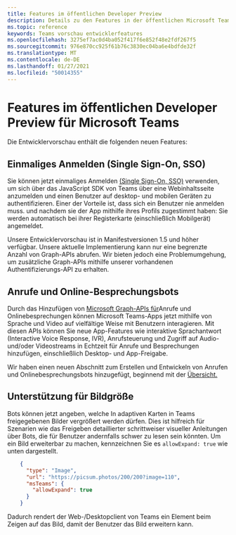 ```yaml
---
title: Features im öffentlichen Developer Preview
description: Details zu den Features in der öffentlichen Microsoft Teams-Developer Preview
ms.topic: reference
keywords: Teams vorschau entwicklerfeatures
ms.openlocfilehash: 3275ef7ac0d4ba052f417f6e852f48e2fdf267f5
ms.sourcegitcommit: 976e870cc925f61b76c3830ec04ba6e4bdfde32f
ms.translationtype: MT
ms.contentlocale: de-DE
ms.lasthandoff: 01/27/2021
ms.locfileid: "50014355"
---
```

# <a name="features-in-the-public-developer-preview-for-microsoft-teams"></a>Features im öffentlichen Developer Preview für Microsoft Teams

Die Entwicklervorschau enthält die folgenden neuen Features:

## <a name="tabs-single-sign-on-sso"></a>Einmaliges Anmelden (Single Sign-On, SSO)

Sie können jetzt einmaliges Anmelden [(Single Sign-On, SSO)](~/tabs/how-to/authentication/auth-aad-sso.md) verwenden, um sich über das JavaScript SDK von Teams über eine Webinhaltsseite anzumelden und einen Benutzer auf desktop- und mobilen Geräten zu authentifizieren. Einer der Vorteile ist, dass sich ein Benutzer nie anmelden muss. und nachdem sie der App mithilfe ihres Profils zugestimmt haben: Sie werden automatisch bei ihrer Registerkarte (einschließlich Mobilgerät) angemeldet.

Unsere Entwicklervorschau ist in Manifestversionen 1.5 und höher verfügbar. Unsere aktuelle Implementierung kann nur eine begrenzte Anzahl von Graph-APIs abrufen. Wir bieten jedoch eine Problemumgehung, um zusätzliche Graph-APIs mithilfe unserer vorhandenen Authentifizierungs-API zu erhalten.

## <a name="calls-and-online-meeting-bots"></a>Anrufe und Online-Besprechungsbots

Durch das Hinzufügen von [Microsoft Graph-APIs für](/graph/api/resources/communications-api-overview?view=graph-rest-beta)Anrufe und Onlinebesprechungen können Microsoft Teams-Apps jetzt mithilfe von Sprache und Video auf vielfältige Weise mit Benutzern interagieren. Mit diesen APIs können Sie neue App-Features wie interaktive Sprachantwort (Interactive Voice Response, IVR), Anrufsteuerung und Zugriff auf Audio- und/oder Videostreams in Echtzeit für Anrufe und Besprechungen hinzufügen, einschließlich Desktop- und App-Freigabe.

Wir haben einen neuen Abschnitt zum Erstellen und Entwickeln von Anrufen und Onlinebesprechungsbots hinzugefügt, beginnend mit der [Übersicht.](~/bots/calls-and-meetings/calls-meetings-bots-overview.md)

## <a name="image-enlarge-support"></a>Unterstützung für Bildgröße

Bots können jetzt angeben, welche In adaptiven Karten in Teams freigegebenen Bilder vergrößert werden dürfen. Dies ist hilfreich für Szenarien wie das Freigeben detaillierter schrittweiser visueller Anleitungen über Bots, die für Benutzer andernfalls schwer zu lesen sein könnten. Um ein Bild erweiterbar zu machen, kennzeichnen Sie es `allowExpand: true` wie unten dargestellt.

```json
    {
      "type": "Image",
      "url": "https://picsum.photos/200/200?image=110",
      "msTeams": {
        "allowExpand": true
      }
    }
```
Dadurch rendert der Web-/Desktopclient von Teams ein Element beim Zeigen auf das Bild, damit der Benutzer das Bild erweitern kann.

